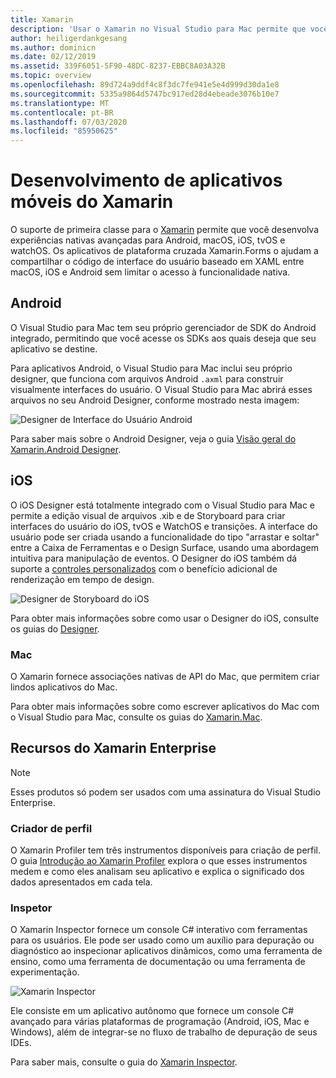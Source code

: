 ```yaml
---
title: Xamarin
description: 'Usar o Xamarin no Visual Studio para Mac permite que você crie aplicativos multiplataforma voltados para iOS, Mac, Android, tvOS e watchOS '
author: heiligerdankgesang
ms.author: dominicn
ms.date: 02/12/2019
ms.assetid: 339F6051-5F90-48DC-8237-EBBC8A03A32B
ms.topic: overview
ms.openlocfilehash: 89d724a9ddf4c8f3dc7fe941e5e4d999d30da1e8
ms.sourcegitcommit: 5335a9864d5747bc917ed28d4ebeade3076b10e7
ms.translationtype: MT
ms.contentlocale: pt-BR
ms.lasthandoff: 07/03/2020
ms.locfileid: "85950625"
---
```

# <a name="xamarin-mobile-app-development"></a>Desenvolvimento de aplicativos móveis do Xamarin

O suporte de primeira classe para o [Xamarin](/xamarin) permite que você desenvolva experiências nativas avançadas para Android, macOS, iOS, tvOS e watchOS. Os aplicativos de plataforma cruzada Xamarin.Forms o ajudam a compartilhar o código de interface do usuário baseado em XAML entre macOS, iOS e Android sem limitar o acesso à funcionalidade nativa.

## <a name="android"></a>Android

O Visual Studio para Mac tem seu próprio gerenciador de SDK do Android integrado, permitindo que você acesse os SDKs aos quais deseja que seu aplicativo se destine.

Para aplicativos Android, o Visual Studio para Mac inclui seu próprio designer, que funciona com arquivos Android `.axml` para construir visualmente interfaces do usuário. O Visual Studio para Mac abrirá esses arquivos no seu Android Designer, conforme mostrado nesta imagem:

![Designer de Interface do Usuário Android](media/intro-image31.png)

Para saber mais sobre o Android Designer, veja o guia [Visão geral do Xamarin.Android Designer](/xamarin/android/user-interface/android-designer/index).

## <a name="ios"></a>iOS

O iOS Designer está totalmente integrado com o Visual Studio para Mac e permite a edição visual de arquivos .xib e de Storyboard para criar interfaces do usuário do iOS, tvOS e WatchOS e transições. A interface do usuário pode ser criada usando a funcionalidade do tipo "arrastar e soltar" entre a Caixa de Ferramentas e o Design Surface, usando uma abordagem intuitiva para manipulação de eventos. O Designer do iOS também dá suporte a [controles personalizados](/xamarin/ios/user-interface/designer/ios-designable-controls-overview) com o benefício adicional de renderização em tempo de design.

![Designer de Storyboard do iOS](media/intro-image30.png)

Para obter mais informações sobre como usar o Designer do iOS, consulte os guias do [Designer](/xamarin/ios/user-interface/designer/?tabs=macos).

### <a name="mac"></a>Mac

O Xamarin fornece associações nativas de API do Mac, que permitem criar lindos aplicativos do Mac.

Para obter mais informações sobre como escrever aplicativos do Mac com o Visual Studio para Mac, consulte os guias do [Xamarin.Mac](/xamarin/mac/get-started/index).

## <a name="xamarin-enterprise-features"></a>Recursos do Xamarin Enterprise

> [!Note]
> Esses produtos só podem ser usados com uma assinatura do Visual Studio Enterprise.

### <a name="profiler"></a>Criador de perfil

O Xamarin Profiler tem três instrumentos disponíveis para criação de perfil. O guia [Introdução ao Xamarin Profiler](/xamarin/tools/profiler/index?tabs=macos) explora o que esses instrumentos medem e como eles analisam seu aplicativo e explica o significado dos dados apresentados em cada tela.

### <a name="inspector"></a>Inspetor

O Xamarin Inspector fornece um console C# interativo com ferramentas para os usuários. Ele pode ser usado como um auxílio para depuração ou diagnóstico ao inspecionar aplicativos dinâmicos, como uma ferramenta de ensino, como uma ferramenta de documentação ou uma ferramenta de experimentação.

![Xamarin Inspector](media/intro-inspector.png)

Ele consiste em um aplicativo autônomo que fornece um console C# avançado para várias plataformas de programação (Android, iOS, Mac e Windows), além de integrar-se no fluxo de trabalho de depuração de seus IDEs.

Para saber mais, consulte o guia do [Xamarin Inspector](/xamarin/tools/inspector/).